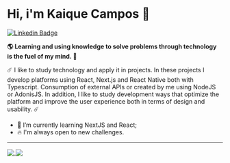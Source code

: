 # Hi, i'm Kaique Campos 👋

[![Linkedin Badge](https://img.shields.io/badge/-Kaique%20Campos-6633cc?style=flat-square&logo=Linkedin&logoColor=white&link=https://www.linkedin.com/in/kaique-campos-9b5408135//)](https://www.linkedin.com/in/kaique-campos-9b5408135/) 

**🌎 Learning and using knowledge to solve problems through technology is the fuel of my mind. 🧠**

☄️ I like to study technology and apply it in projects. In these projects I develop platforms using React, Next.js and React Native both with Typescript. Consumption of external APIs or created by me using NodeJS or AdonisJS. In addition, I like to study development ways that optimize the platform and improve the user experience both in terms of design and usability. ☄️

 - 🔮 I’m currently learning NextJS and React;
 - 🔥  I'm always open to new challenges.

<hr/>

<a href="https://github.com/anuraghazra/github-readme-stats">
  <img 
       align="center" 
       src="https://github-readme-stats.vercel.app/api?username=KaiqueCampos&show_icons=true&theme=shades-of-purple&include_all_commits&title_color=8A62DE&bg_color=21212D&&border_color=21212D" 
  />
</a>
<a href="https://github.com/anuraghazra/convoychat">
  <img align="center" src="https://github-readme-stats.vercel.app/api/top-langs/?username=KaiqueCampos&layout=compact&theme=shades-of-purple&line_height=27&title_color=8A62DE&bg_color=21212D&&border_color=21212D"/>
</a>



